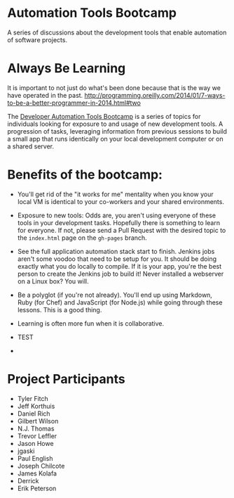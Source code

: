 Automation Tools Bootcamp
=========================

A series of discussions about the development tools that enable automation of software projects.

Always Be Learning
==================
It is important to not just do what's been done because that is the way we have operated in the past. http://programming.oreilly.com/2014/01/7-ways-to-be-a-better-programmer-in-2014.html#two

The [Developer Automation Tools Bootcamp](http://tfitch.com/automation-tools-bootcamp) is a series of topics for individuals looking for exposure to and usage of new development tools.  A progression of tasks, leveraging information from previous sessions to build a small app that runs identically on your local development computer or on a shared server.

Benefits of the bootcamp:
=========================
* You'll get rid of the "it works for me" mentality when you know your local VM is identical to your co-workers and your shared environments.
* Exposure to new tools: Odds are, you aren't using everyone of these tools in your development tasks. Hopefully there is something to learn for everyone. If not, please send a Pull Request with the desired topic to the `index.html` page on the `gh-pages` branch.
* See the full application automation stack start to finish. Jenkins jobs aren't some voodoo that need to be setup for you. It should be doing exactly what you do locally to compile. If it is your app, you're the best person to create the Jenkins job to build it! Never installed a webserver on a Linux box? You will.
* Be a polyglot (if you're not already). You'll end up using Markdown, Ruby (for Chef) and JavaScript (for Node.js) while going through these lessons. This is a good thing.
* Learning is often more fun when it is collaborative.

* TEST 
* 
Project Participants
====================

* Tyler Fitch
* Jeff Korthuis
* Daniel Rich
* Gilbert Wilson
* N.J. Thomas
* Trevor Leffler
* Jason Howe
* jgaski
* Paul English
* Joseph Chilcote
* James Kolafa
* Derrick
* Erik Peterson
